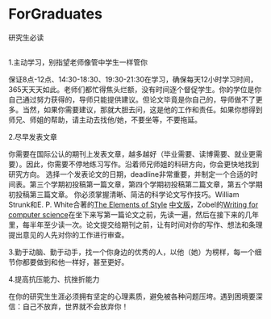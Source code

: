 # ForGraduates
研究生必读
##
1.主动学习，别指望老师像管中学生一样管你

保证8点-12点、14:30-18:30、19:30-21:30在学习，确保每天12小时学习时间，365天天天如此。老师们都忙得焦头烂额，没有时间逐个督促学生。你的学位是你自己通过努力获得的，导师只能提供建议。但论文毕竟是你自己的，导师做不了更多。当然，如果你需要建议，那就大胆去问，这是他的工作和责任。如果你想得到师兄、师姐的帮助，请主动去找他/她，不要坐等，不要拖延。

2.尽早发表文章

你需要在国际公认的期刊上发表文章，越多越好（毕业需要、读博需要、就业更需要）。因此，你需要不停地练习写作。沿着师兄师姐的科研方向，你会更快地找到研究方向。
选择一个发表论文的日期，deadline非常重要，并制定一个合适的时间表。第三个学期初投稿第一篇文章，第四个学期初投稿第二篇文章，第五个学期初投稿第三篇文章。
你必须掌握清晰、简洁的科学论文写作技巧。William Strunk和E. P. White合著的[The Elements of Style](https://github.com/cxcygzs/ForGraduates/files/10047150/The.Elements.of.Style.4rd.Edition1992.pdf) [中文版](https://www.dedao.cn/ebook/detail?id=A1De6QkaNRMlK5yxrdmnEBXY97ZL23nGKvwo6zvGDekj1QgA84VbpqJOPLgxEJlY)，Zobel的[Writing for computer science](https://github.com/cxcygzs/Learning_Resources/files/10046946/Zobel.-.Writing.for.computer.science.3rd.edition.-.pdf)在坐下来写第一篇论文之前，先读一遍，然后在接下来的几年里，每半年至少读一次。论文提交给期刊之前，让有时间对你的写作、想法和条理提出意见的人先对你的工作进行审查。

3.勤于动脑、勤于动手，找一个你身边的优秀的人，以他（她）为榜样，每一个细节你都要做到和他一样好，甚至更好。

4.提高抗压能力、抗挫折能力

在你的研究生生涯必须拥有坚定的心理素质，避免被各种问题压垮。遇到困境要深信：自己不放弃，世界就不会放弃你！


